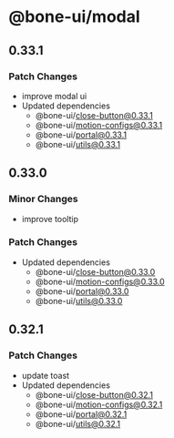 # @bone-ui/modal

## 0.33.1

### Patch Changes

- improve modal ui
- Updated dependencies
  - @bone-ui/close-button@0.33.1
  - @bone-ui/motion-configs@0.33.1
  - @bone-ui/portal@0.33.1
  - @bone-ui/utils@0.33.1

## 0.33.0

### Minor Changes

- improve tooltip

### Patch Changes

- Updated dependencies
  - @bone-ui/close-button@0.33.0
  - @bone-ui/motion-configs@0.33.0
  - @bone-ui/portal@0.33.0
  - @bone-ui/utils@0.33.0

## 0.32.1

### Patch Changes

- update toast
- Updated dependencies
  - @bone-ui/close-button@0.32.1
  - @bone-ui/motion-configs@0.32.1
  - @bone-ui/portal@0.32.1
  - @bone-ui/utils@0.32.1

